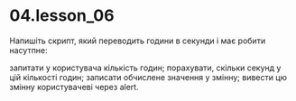 # 04.lesson_06

Напишіть скрипт, який переводить години в секунди і має робити насутпне:

запитати у користувача кількість годин;
порахувати, скільки секунд у цій кількості годин;
записати обчислене значення у змінну;
вивести цю змінну користувачеві через alert.

